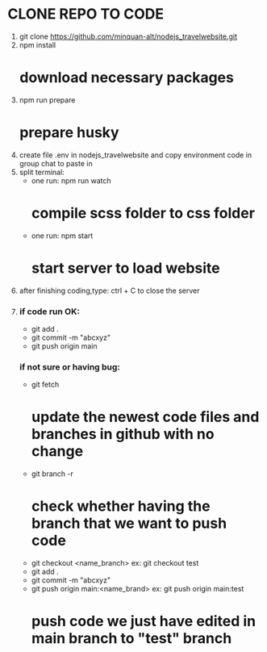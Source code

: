 # CLONE REPO TO CODE
1. git clone https://github.com/minquan-alt/nodejs_travelwebsite.git
2. npm install
   # download necessary packages
4. npm run prepare
   # prepare husky
5. create file .env in nodejs_travelwebsite and copy environment code in group chat to paste in
6. split terminal:
     + one run:
         npm run watch
       # compile scss folder to css folder 
     + one run:
         npm start
       # start server to load website
7. after finishing coding,type:
     ctrl + C
   to close the server
8. ### if code run OK:
     + git add .
     + git commit -m "abcxyz"
     + git push origin main
   ### if not sure or having bug:
     + git fetch
       # update the newest code files and branches in github with no change
     + git branch -r
       # check whether having the branch that we want to push code
     + git checkout <name_branch>
         ex: git checkout test
     + git add .
     + git commit -m "abcxyz"
     + git push origin main:<name_brand>
         ex: git push origin main:test
       # push code we just have edited in main branch to "test" branch
